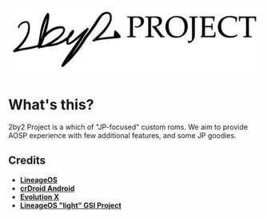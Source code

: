 ![2by2 Project](https://github.com/2by2-Project/android/raw/14/images/2by2-logo-landscape.png)
===========

# What's this?

2by2 Project is a which of "JP-focused" custom roms.
We aim to provide AOSP experience with few additional features, and some JP goodies.

## Credits
* **[LineageOS](https://github.com/LineageOS)**
* **[crDroid Android](https://github.com/crdroidandroid)**
* **[Evolution X](https://github.com/Evolution-XYZ)**
* **[LineageOS "light" GSI Project](https://github.com/AndyCGYan/lineage_patches_unified)**
